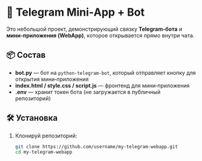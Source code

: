 # 🚀 Telegram Mini‑App + Bot

Это небольшой проект, демонстрирующий связку **Telegram‑бота** и **мини‑приложения (WebApp)**, которое открывается прямо внутри чата.

## 📦 Состав
- **bot.py** — бот на `python-telegram-bot`, который отправляет кнопку для открытия мини‑приложения
- **index.html / style.css / script.js** — фронтенд для мини‑приложения
- **.env** — хранит токен бота (не загружается в публичный репозиторий)

## 🛠 Установка
1. Клонируй репозиторий:
   ```bash
   git clone https://github.com/username/my-telegram-webapp.git
   cd my-telegram-webapp
